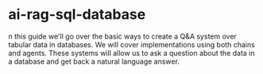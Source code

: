 # ai-rag-sql-database
n this guide we'll go over the basic ways to create a Q&amp;A system over tabular data in databases. We will cover implementations using both chains and agents. These systems will allow us to ask a question about the data in a database and get back a natural language answer. 
